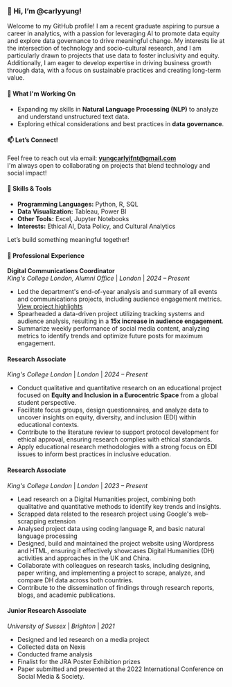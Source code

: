 ### 👋 Hi, I’m @carlyyung!  
Welcome to my GitHub profile! I am a recent graduate aspiring to pursue a career in analytics, with a passion for leveraging AI to promote data equity and explore data governance to drive meaningful change. My interests lie at the intersection of technology and socio-cultural research, and I am particularly drawn to projects that use data to foster inclusivity and equity. Additionally, I am eager to develop expertise in driving business growth through data, with a focus on sustainable practices and creating long-term value.

#### 🌱 What I'm Working On  
- Expanding my skills in **Natural Language Processing (NLP)** to analyze and understand unstructured text data.  
- Exploring ethical considerations and best practices in **data governance**.  

#### 📫 Let’s Connect!  
Feel free to reach out via email: **yungcarlyifnt@gmail.com**  
I'm always open to collaborating on projects that blend technology and social impact!  

#### 🚀 Skills & Tools  
- **Programming Languages:** Python, R, SQL  
- **Data Visualization:** Tableau, Power BI  
- **Other Tools:** Excel, Jupyter Notebooks  
- **Interests:** Ethical AI, Data Policy, and Cultural Analytics  

Let’s build something meaningful together!
#### 💼 Professional Experience  
**Digital Communications Coordinator**  
*King's College London, Alumni Office* | *London* | *2024 – Present*  
- Led the department's end-of-year analysis and summary of all events and communications projects, including audience engagement metrics. [View project highlights](https://www.instagram.com/p/DECSoGAM2Ib/?utm_source=ig_web_copy_link)
- Spearheaded a data-driven project utilizing tracking systems and audience analysis, resulting in a **15x increase in audience engagement**.  
- Summarize weekly performance of social media content, analyzing metrics to identify trends and optimize future posts for maximum engagement.

#### **Research Associate**  
*King's College London* | *London* | *2024 – Present*  
- Conduct qualitative and quantitative research on an educational project focused on **Equity and Inclusion in a Eurocentric Space** from a global student perspective.  
- Facilitate focus groups, design questionnaires, and analyze data to uncover insights on equity, diversity, and inclusion (EDI) within educational contexts.  
- Contribute to the literature review to support protocol development for ethical approval, ensuring research complies with ethical standards.  
- Apply educational research methodologies with a strong focus on EDI issues to inform best practices in inclusive education.
   
#### **Research Associate**  
*King's College London* | *London* | *2023 – Present*  
- Lead research on a Digital Humanities project, combining both qualitative and quantitative methods to identify key trends and insights.  
- Scrapped data related to the research project using Google's web-scrapping extension
- Analysed project data using coding language R, and basic natural language processing 
- Designed, build and maintained the project website using Wordpress and HTML, ensuring it effectively showcases Digital Humanities (DH) activities and approaches in the UK and China.  
- Collaborate with colleagues on research tasks, including designing, paper writing, and implementing a project to scrape, analyze, and compare DH data across both countries.  
- Contribute to the dissemination of findings through research reports, blogs, and academic publications.  

#### **Junior Research Associate**  
*University of Sussex* | *Brighton* | *2021*  
- Designed and led research on a media project
- Collected data on Nexis
- Conducted frame analysis
- Finalist for the JRA Poster Exhibition prizes
- Paper submitted and presented at the 2022 International Conference on Social Media & Society.
  
<!---
carlyyung/carlyyung is a ✨ special ✨ repository because its `README.md` (this file) appears on your GitHub profile.
You can click the Preview link to take a look at your changes.
--->
